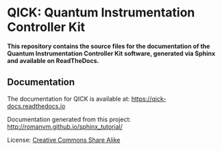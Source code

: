 QICK: Quantum Instrumentation Controller Kit
===========================================


**This repository contains the source files for the documentation of the Quantum Instrumentation Controller Kit software, generated via Sphinx and available on ReadTheDocs.**


Documentation
-------------

The documentation for QICK is available at: https://qick-docs.readthedocs.io


Documentation generated from this project: http://romanvm.github.io/sphinx_tutorial/

License: [Creative Commons Share Alike](http://creativecommons.org/licenses/by-sa/4.0/)
